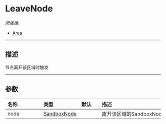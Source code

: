# LeaveNode

*所属类*:
* [Area](/Api/Classes/GamePlay/Area.md)
------------------------------------------------------------------------------------------
## 描述

节点离开该区域时触发

------------------------------------------------------------------------------------------
## 参数

|<div style="width:100px">名称</div>|<div style="width:100px">类型</div>|<div style="width:50px">默认</div>|<div style="width:350px">描述</div>|
|:---|:---|:---|:---|
|node|[SandboxNode](/Api/Classes/Base/SandboxNode.md)||离开该区域的SandboxNode节点|
